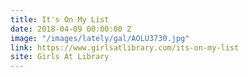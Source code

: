 ```yaml
---
title: It's On My List
date: 2018-04-09 00:00:00 Z
image: "/images/lately/gal/AOLU3730.jpg"
link: https://www.girlsatlibrary.com/its-on-my-list
site: Girls At Library
---
```


